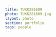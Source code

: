 ```yaml
--- 
title: TUKK281609 
photo: TUKK281609.jpg 
layout: photo 
section: portfolio 
tags: people 
---  
```

  

